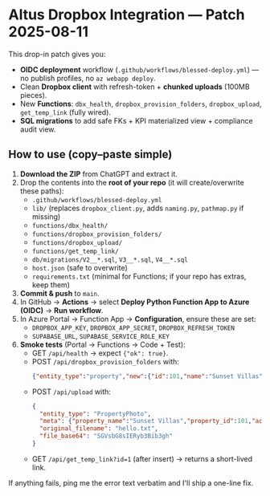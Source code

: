 # Altus Dropbox Integration — Patch 2025-08-11

This drop-in patch gives you:
- **OIDC deployment** workflow (`.github/workflows/blessed-deploy.yml`) — no publish profiles, no `az webapp deploy`.
- Clean **Dropbox client** with refresh-token + **chunked uploads** (100MB pieces).
- New **Functions**: `dbx_health`, `dropbox_provision_folders`, `dropbox_upload`, `get_temp_link` (fully wired).
- **SQL migrations** to add safe FKs + KPI materialized view + compliance audit view.

## How to use (copy–paste simple)

1. **Download the ZIP** from ChatGPT and extract it.
2. Drop the contents into the **root of your repo** (it will create/overwrite these paths):
   - `.github/workflows/blessed-deploy.yml`
   - `lib/` (replaces `dropbox_client.py`, adds `naming.py`, `pathmap.py` if missing)
   - `functions/dbx_health/`
   - `functions/dropbox_provision_folders/`
   - `functions/dropbox_upload/`
   - `functions/get_temp_link/`
   - `db/migrations/V2__*.sql`, `V3__*.sql`, `V4__*.sql`
   - `host.json` (safe to overwrite)
   - `requirements.txt` (minimal for Functions; if your repo has extras, keep them)
3. **Commit & push** to `main`.
4. In GitHub → **Actions** → select **Deploy Python Function App to Azure (OIDC)** → **Run workflow**.
5. In Azure Portal → Function App → **Configuration**, ensure these are set:
   - `DROPBOX_APP_KEY`, `DROPBOX_APP_SECRET`, `DROPBOX_REFRESH_TOKEN`
   - `SUPABASE_URL`, `SUPABASE_SERVICE_ROLE_KEY`
6. **Smoke tests** (Portal → Functions → Code + Test):
   - GET `/api/health` → expect `{"ok": true}`.
   - POST `/api/dropbox_provision_folders` with:
     ```json
     {"entity_type":"property","new":{"id":101,"name":"Sunset Villas"}}
     ```
   - POST `/api/upload` with:
     ```json
     {
       "entity_type": "PropertyPhoto",
       "meta": {"property_name":"Sunset Villas","property_id":101,"actor":"smoke-test"},
       "original_filename": "hello.txt",
       "file_base64": "SGVsbG8sIERyb3Bib3gh"
     }
     ```
   - GET `/api/get_temp_link?id=1` (after insert) → returns a short-lived link.

If anything fails, ping me the error text verbatim and I'll ship a one-line fix.
